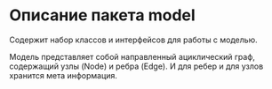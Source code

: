 Описание пакета model
=====================================

Содержит набор классов и интерфейсов для работы с
моделью.

Модель представляет собой направленный ациклический граф, 
содержащий узлы (Node) и ребра (Edge). И для ребер и для
узлов хранится мета информация.